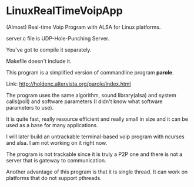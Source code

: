 # LinuxRealTimeVoipApp
(Almost) Real-time Voip Program with ALSA for Linux platforms.

server.c file is UDP-Hole-Punching Server.

You've got to compile it separately.

Makefile doesn't include it.

This program is a simplified version of commandline program **parole**.

Link: http://holdenc.altervista.org/parole/index.html

The program uses the same algorithm, sound library(alsa) and system calls(poll) and software parameters (I didn't know what software parameters to use).

It is quite fast, really resource efficient and really small in size and it can be used as a base for many applications.

I will later build an untrackable terminal-based voip program with ncurses and alsa. I am not working on it right now.

The program is not trackable since it is truly a P2P one and there is not a server that is gateway to communication.

Another advantage of this program is that it is single thread. It can work on platforms that do not support pthreads.
